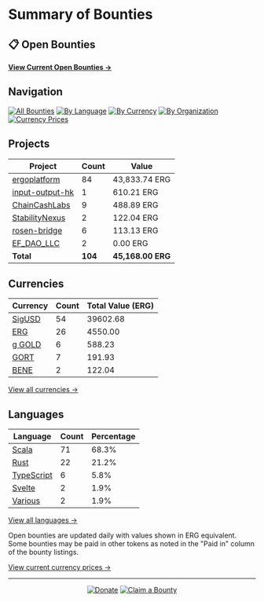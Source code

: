 <!-- GENERATED FILE - DO NOT EDIT DIRECTLY -->
<!-- Generated on: 2025-03-17 14:14:20 -->

# Summary of Bounties

## 📋 Open Bounties

**[View Current Open Bounties →](/data/all.md)**

## Navigation

[![All Bounties](https://img.shields.io/badge/All%20Bounties-104-blue)](/data/all.md) [![By Language](https://img.shields.io/badge/By%20Language-6-green)](/data/by_language/) [![By Currency](https://img.shields.io/badge/By%20Currency-6-yellow)](/data/by_currency/) [![By Organization](https://img.shields.io/badge/By%20Organization-6-orange)](/data/by_org/) [![Currency Prices](https://img.shields.io/badge/Currency%20Prices-5-purple)](/data/currency_prices.md)

## Projects

| Project | Count | Value |
|----------|-------|-------|
| [ergoplatform](/data/by_org/ergoplatform.md) | 84 | 43,833.74 ERG |
| [input-output-hk](/data/by_org/input-output-hk.md) | 1 | 610.21 ERG |
| [ChainCashLabs](/data/by_org/chaincashlabs.md) | 9 | 488.89 ERG |
| [StabilityNexus](/data/by_org/stabilitynexus.md) | 2 | 122.04 ERG |
| [rosen-bridge](/data/by_org/rosen-bridge.md) | 6 | 113.13 ERG |
| [EF_DAO_LLC](/data/by_org/ef_dao_llc.md) | 2 | 0.00 ERG |
| **Total** | **104** | **45,168.00 ERG** |

## Currencies

| Currency | Count | Total Value (ERG) |
|----------|-------|------------------|
| [SigUSD](/data/by_currency/sigusd.md) | 54 | 39602.68 |
| [ERG](/data/by_currency/erg.md) | 26 | 4550.00 |
| [g GOLD](/data/by_currency/gold.md) | 6 | 588.23 |
| [GORT](/data/by_currency/gort.md) | 7 | 191.93 |
| [BENE](/data/by_currency/bene.md) | 2 | 122.04 |

[View all currencies →](/data/by_currency/)

## Languages

| Language | Count | Percentage |
|----------|-------|------------|
| [Scala](/data/by_language/scala.md) | 71 | 68.3% |
| [Rust](/data/by_language/rust.md) | 22 | 21.2% |
| [TypeScript](/data/by_language/typescript.md) | 6 | 5.8% |
| [Svelte](/data/by_language/svelte.md) | 2 | 1.9% |
| [Various](/data/by_language/various.md) | 2 | 1.9% |

[View all languages →](/data/by_language/)

Open bounties are updated daily with values shown in ERG equivalent. Some bounties may be paid in other tokens as noted in the "Paid in" column of the bounty listings.

[View current currency prices →](/data/currency_prices.md)


---

<div align="center">
  <p>
    <a href="../docs/donate.md"><img src="https://img.shields.io/badge/❤️%20Donate-F44336" alt="Donate"></a>
    <a href="../docs/bounty-submission-guide.md#reserving-a-bounty"><img src="https://img.shields.io/badge/🔒%20Claim-4CAF50" alt="Claim a Bounty"></a>
  </p>
</div>


<!-- END OF GENERATED CONTENT -->
